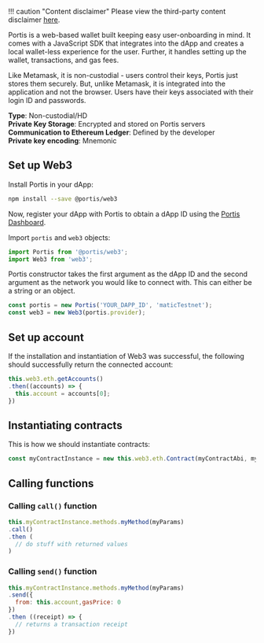 !!! caution "Content disclaimer"
    Please view the third-party content disclaimer [<ins>here</ins>](https://github.com/0xPolygon/wiki/blob/master/CONTENT_DISCLAIMER.md).

Portis is a web-based wallet built keeping easy user-onboarding in mind. It comes with a JavaScript SDK that integrates into the dApp and creates a local wallet-less experience for the user. Further, it handles setting up the wallet, transactions, and gas fees.

Like Metamask, it is non-custodial - users control their keys, Portis just stores them securely. But, unlike Metamask, it is integrated into the application and not the browser. Users have their keys associated with their login ID and passwords.

**Type**: Non-custodial/HD <br/>
**Private Key Storage**: Encrypted and stored on Portis servers <br/>
**Communication to Ethereum Ledger**: Defined by the developer <br/>
**Private key encoding**: Mnemonic<br/>

## Set up Web3

Install Portis in your dApp:

```sh
npm install --save @portis/web3
```

Now, register your dApp with Portis to obtain a dApp ID using the [Portis Dashboard](https://dashboard.portis.io/).

Import `portis` and `web3` objects:

```js
import Portis from '@portis/web3';
import Web3 from 'web3';
```

Portis constructor takes the first argument as the dApp ID and the second argument as the network you would like to connect with. This can either be a string or an object.

```js
const portis = new Portis('YOUR_DAPP_ID', 'maticTestnet');
const web3 = new Web3(portis.provider);
```

## Set up account

If the installation and instantiation of Web3 was successful, the following should successfully return the connected account:

```js
this.web3.eth.getAccounts()
.then((accounts) => {
  this.account = accounts[0];
})
```

## Instantiating contracts

This is how we should instantiate contracts:

```js
const myContractInstance = new this.web3.eth.Contract(myContractAbi, myContractAddress)
```

## Calling functions

### Calling `call()` function

```js
this.myContractInstance.methods.myMethod(myParams)
.call()
.then (
  // do stuff with returned values
)
```

### Calling `send()` function
```js
this.myContractInstance.methods.myMethod(myParams)
.send({
  from: this.account,gasPrice: 0
})
.then ((receipt) => {
  // returns a transaction receipt
})
```